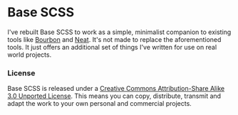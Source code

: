 # Base SCSS
I've rebuilt Base SCSS to work as a simple, minimalist companion to existing tools like [Bourbon](http://bourbon.io) and [Neat](http://neat.bourbon.io). It's not made to replace the aforementioned tools. It just offers an additional set of things I've written for use on real world projects.

### License
Base SCSS is released under a [Creative Commons Attribution-Share Alike 3.0 Unported License](http://creativecommons.org/licenses/by-sa/3.0/). This means you can copy, distribute, transmit and adapt the work to your own personal and commercial projects.